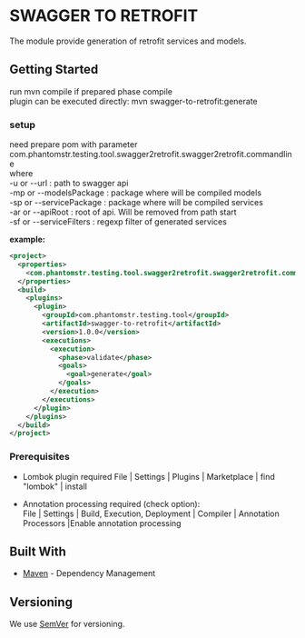 # SWAGGER TO RETROFIT

The module provide generation of retrofit services and models.

## Getting Started 
run mvn compile if prepared phase compile<br>
plugin can be executed directly: mvn swagger-to-retrofit:generate <br>

### setup 
need prepare pom with parameter com.phantomstr.testing.tool.swagger2retrofit.swagger2retrofit.commandline<br>
where <br>
-u or --url : path to swagger api<br>
-mp or --modelsPackage : package where will be compiled models<br>
-sp or --servicePackage : package where will be compiled services<br>
-ar or --apiRoot : root of api. Will be removed from path start<br>
-sf or --serviceFilters : regexp filter of generated services

**example:**
```xml
<project>
  <properties>
  	<com.phantomstr.testing.tool.swagger2retrofit.swagger2retrofit.commandline>-u http://localhost:8080/v2/api-docs -mp com.phantomstr.testing.tool.rest.model -sp com.phantomstr.testing.tool.rest.service</com.phantomstr.testing.tool.swagger2retrofit.swagger2retrofit.commandline>
  </properties>
  <build>
  	<plugins>
  	  <plugin>
  	  	<groupId>com.phantomstr.testing.tool</groupId>
  	  	<artifactId>swagger-to-retrofit</artifactId>
  	  	<version>1.0.0</version>
  	  	<executions>
  	  	  <execution>
  	  	  	<phase>validate</phase>
  	  	  	<goals>
  	  	  	  <goal>generate</goal>
  	  	  	</goals>
  	  	  </execution>
  	  	</executions>
  	  </plugin>
  	</plugins>
  </build>
</project>
```
        
### Prerequisites
- Lombok plugin required
File | Settings | Plugins | Marketplace | find "lombok" | install

- Annotation processing required (check option): <br>
File | Settings | Build, Execution, Deployment | Compiler | Annotation Processors |Enable annotation processing

## Built With
* [Maven](https://maven.apache.org/) - Dependency Management

## Versioning

We use [SemVer](http://semver.org/) for versioning.